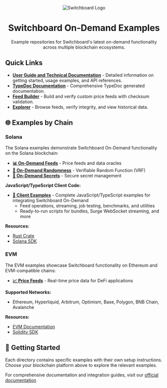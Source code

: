 <div align="center">

![Switchboard Logo](https://github.com/switchboard-xyz/core-sdk/raw/main/website/static/img/icons/switchboard/avatar.png)

# Switchboard On-Demand Examples
Example repositories for Switchboard's latest on-demand functionality across multiple blockchain ecosystems.

</div>

## Quick Links

- **[User Guide and Technical Documentation](https://docs.switchboard.xyz/tooling-and-resources/technical-resources-and-documentation)** - Detailed information on getting started, usage examples, and API references.
- **[TypeDoc Documentation](https://switchboard-docs.web.app/)** - Comprehensive TypeDoc generated documentation.
- **[Feed Builder](https://explorer.switchboardlabs.xyz/feed-builder)** - Build and verify custom price feeds with checksum validation.
- **[Explorer](https://explorer.switchboard.xyz)** - Browse feeds, verify integrity, and view historical data.

## 🌐 Examples by Chain

### Solana

The Solana examples demonstrate Switchboard On-Demand functionality on the Solana blockchain:

- **[📊 On-Demand Feeds](./solana)** - Price feeds and data oracles
- **[🎲 On-Demand Randomness](./solana/sb-randomness-on-demand)** - Verifiable Random Function (VRF)
- **[🔐 On-Demand Secrets](./solana/sb-on-demand-secret)** - Secure secret management

**JavaScript/TypeScript Client Code:**
- **[📁 Client Examples](./solana/scripts/)** - Complete JavaScript/TypeScript examples for integrating Switchboard On-Demand
  - Feed operations, streaming, job testing, benchmarks, and utilities
  - Ready-to-run scripts for bundles, Surge WebSocket streaming, and more

**Resources:**
- [Rust Crate](https://crates.io/crates/switchboard-on-demand)
- [Solana SDK](https://www.npmjs.com/package/@switchboard-xyz/on-demand)

### EVM

The EVM examples showcase Switchboard functionality on Ethereum and EVM-compatible chains:

- **[📈 Price Feeds](./evm)** - Real-time price data for DeFi applications

**Supported Networks:**
- Ethereum, Hyperliquid, Arbitrum, Optimism, Base, Polygon, BNB Chain, Avalanche

**Resources:**
- [EVM Documentation](https://docs.switchboard.xyz/product-documentation/data-feeds/evm)
- [Solidity SDK](https://www.npmjs.com/package/@switchboard-xyz/evm.js)

## 🚀 Getting Started

Each directory contains specific examples with their own setup instructions. Choose your blockchain platform above to explore the relevant examples.

For comprehensive documentation and integration guides, visit our [official documentation](https://docs.switchboard.xyz/)
